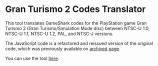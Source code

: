 # Gran Turismo 2 Codes Translator

This tool translates GameShark codes for the PlayStation game Gran Turismo 2 (Gran Turismo/Simulation Mode disc) between NTSC-U 1.0, NTSC-U 1.1, NTSC-U 1.2, PAL, and NTSC-J versions.

The JavaScript code is a refactored and reissued version of the original code, which was previously available on [archived page](https://web.archive.org/web/20021201185852/http://www.geocities.com/gt2toxs/gt/translator/gt2codetr.html).

You can use the tool [here](https://zyzalfors.github.io/GT2CodesTranslator/index.html).
